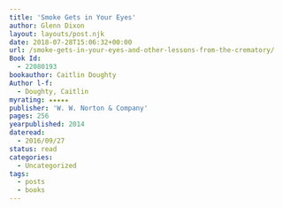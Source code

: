 ```yaml
---
title: 'Smoke Gets in Your Eyes'
author: Glenn Dixon
layout: layouts/post.njk
date: 2018-07-28T15:06:32+00:00
url: /smoke-gets-in-your-eyes-and-other-lessons-from-the-crematory/
Book Id:
  - 22080193
bookauthor: Caitlin Doughty
Author l-f:
  - Doughty, Caitlin
myrating: ★★★★★
publisher: 'W. W. Norton & Company'
pages: 256
yearpublished: 2014
dateread:
  - 2016/09/27
status: read
categories:
  - Uncategorized
tags:
  - posts
  - books
---
```

